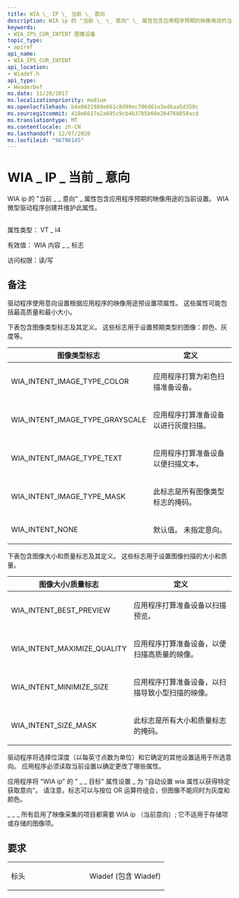 ```yaml
---
title: WIA \_ IP \_ 当前 \_ 意向
description: WIA ip 的 "当前 \_ \_ 意向" \_ 属性包含应用程序预期的映像用途的当前设置。 WIA 微型驱动程序创建并维护此属性。
keywords:
- WIA_IPS_CUR_INTENT 图像设备
topic_type:
- apiref
api_name:
- WIA_IPS_CUR_INTENT
api_location:
- Wiadef.h
api_type:
- HeaderDef
ms.date: 11/28/2017
ms.localizationpriority: medium
ms.openlocfilehash: b4e0021989e661c8d99ec706d61e3ed6aa5d350c
ms.sourcegitcommit: 418e6617e2a695c9cb4b37b5b60e264760858acd
ms.translationtype: MT
ms.contentlocale: zh-CN
ms.lasthandoff: 12/07/2020
ms.locfileid: "96796145"
---
```

# <a name="wia_ips_cur_intent"></a>WIA \_ IP \_ 当前 \_ 意向


WIA ip 的 "当前 \_ \_ 意向" \_ 属性包含应用程序预期的映像用途的当前设置。 WIA 微型驱动程序创建并维护此属性。

## <span id="ddk_wia_ips_cur_intent_si"></span><span id="DDK_WIA_IPS_CUR_INTENT_SI"></span>


属性类型： VT \_ I4

有效值： WIA 内容 \_ \_ 标志

访问权限：读/写

<a name="remarks"></a>备注
-------

驱动程序使用意向设置根据应用程序的映像用途预设置项属性。 这些属性可能包括最高质量和最小大小。

下表包含图像类型标志及其定义。 这些标志用于设置预期类型的图像：颜色、灰度等。

<table>
<colgroup>
<col width="50%" />
<col width="50%" />
</colgroup>
<thead>
<tr class="header">
<th>图像类型标志</th>
<th>定义</th>
</tr>
</thead>
<tbody>
<tr class="odd">
<td><p>WIA_INTENT_IMAGE_TYPE_COLOR</p></td>
<td><p>应用程序打算为彩色扫描准备设备。</p></td>
</tr>
<tr class="even">
<td><p>WIA_INTENT_IMAGE_TYPE_GRAYSCALE</p></td>
<td><p>应用程序打算准备设备以进行灰度扫描。</p></td>
</tr>
<tr class="odd">
<td><p>WIA_INTENT_IMAGE_TYPE_TEXT</p></td>
<td><p>应用程序打算准备设备以便扫描文本。</p></td>
</tr>
<tr class="even">
<td><p>WIA_INTENT_IMAGE_TYPE_MASK</p></td>
<td><p>此标志是所有图像类型标志的掩码。</p></td>
</tr>
<tr class="odd">
<td><p>WIA_INTENT_NONE</p></td>
<td><p>默认值。 未指定意向。</p></td>
</tr>
</tbody>
</table>

 

下表包含图像大小和质量标志及其定义。 这些标志用于设置图像扫描的大小和质量。

<table>
<colgroup>
<col width="50%" />
<col width="50%" />
</colgroup>
<thead>
<tr class="header">
<th>图像大小/质量标志</th>
<th>定义</th>
</tr>
</thead>
<tbody>
<tr class="odd">
<td><p>WIA_INTENT_BEST_PREVIEW</p></td>
<td><p>应用程序打算准备设备以扫描预览。</p></td>
</tr>
<tr class="even">
<td><p>WIA_INTENT_MAXIMIZE_QUALITY</p></td>
<td><p>应用程序打算准备设备，以便扫描高质量的映像。</p></td>
</tr>
<tr class="odd">
<td><p>WIA_INTENT_MINIMIZE_SIZE</p></td>
<td><p>应用程序打算准备设备，以扫描导致小型扫描的映像。</p></td>
</tr>
<tr class="even">
<td><p>WIA_INTENT_SIZE_MASK</p></td>
<td><p>此标志是所有大小和质量标志的掩码。</p></td>
</tr>
</tbody>
</table>

 

驱动程序将选择位深度（以每英寸点数为单位）和它确定的其他设置适用于所选意向。 应用程序必须读取当前设置以确定更改了哪些属性。

应用程序将 "WIA ip" 的 " \_ \_ 目标" 属性设置 \_ 为 "自动设置 wia 属性以获得特定获取意向"。 请注意，标志可以与按位 OR 运算符组合，但图像不能同时为灰度和颜色。

\_ \_ \_ 所有启用了映像采集的项目都需要 WIA ip （当前意向）; 它不适用于存储项或存储的图像项。

<a name="requirements"></a>要求
------------

<table>
<colgroup>
<col width="50%" />
<col width="50%" />
</colgroup>
<tbody>
<tr class="odd">
<td><p>标头</p></td>
<td>Wiadef (包含 Wiadef) </td>
</tr>
</tbody>
</table>

 

 





